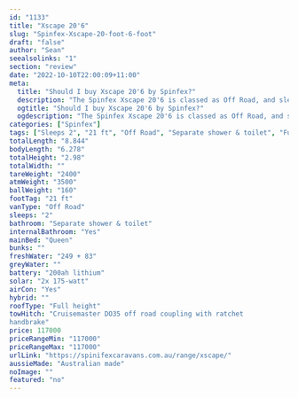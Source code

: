 ```yaml
---
id: "1133"
title: "Xscape 20'6"
slug: "Spinfex-Xscape-20-foot-6-foot"
draft: "false"
author: "Sean"
seealsolinks: "1"
section: "review"
date: "2022-10-10T22:00:09+11:00"
meta:
  title: "Should I buy Xscape 20'6 by Spinfex?"
  description: "The Spinfex Xscape 20'6 is classed as Off Road, and sleeps 2 people. It is Australian made and comes in at 21 ft. It generally has Separate shower & toilet."
  ogtitle: "Should I buy Xscape 20'6 by Spinfex?"
  ogdescription: "The Spinfex Xscape 20'6 is classed as Off Road, and sleeps 2 people. It is Australian made and comes in at 21 ft. It generally has Separate shower & toilet."
categories: ["Spinfex"]
tags: ["Sleeps 2", "21 ft", "Off Road", "Separate shower & toilet", "Full height", "Over 100k", "Australian made"]
totalLength: "8.844"
bodyLength: "6.278"
totalHeight: "2.98"
totalWidth: ""
tareWeight: "2400"
atmWeight: "3500"
ballWeight: "160"
footTag: "21 ft"
vanType: "Off Road"
sleeps: "2"
bathroom: "Separate shower & toilet"
internalBathroom: "Yes"
mainBed: "Queen"
bunks: ""
freshWater: "249 + 83"
greyWater: ""
battery: "200ah lithium"
solar: "2x 175-watt"
airCon: "Yes"
hybrid: ""
roofType: "Full height"
towHitch: "Cruisemaster DO35 off road coupling with ratchet
handbrake"
price: 117000
priceRangeMin: "117000"
priceRangeMax: "117000"
urlLink: "https://spinifexcaravans.com.au/range/xscape/"
aussieMade: "Australian made"
noImage: ""
featured: "no"
---
```

